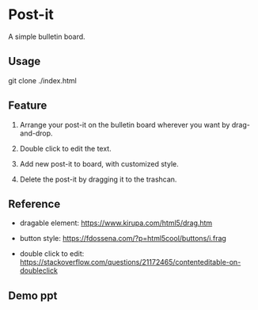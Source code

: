 # Post-it

A simple bulletin board. 

## Usage

git clone
./index.html

## Feature

1. Arrange your post-it on the bulletin board wherever you want by drag-and-drop.

2. Double click to edit the text.

3. Add new post-it to board, with customized style.

4. Delete the post-it by dragging it to the trashcan.

## Reference

- dragable element: https://www.kirupa.com/html5/drag.htm

- button style: https://fdossena.com/?p=html5cool/buttons/i.frag

- double click to edit: https://stackoverflow.com/questions/21172465/contenteditable-on-doubleclick

## Demo ppt


